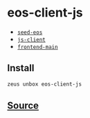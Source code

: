 
eos-client-js
====================









* [`seed-eos`](seed-eos.md)
* [`js-client`](js-client.md)
* [`frontend-main`](frontend-main.md)




## Install
```bash
zeus unbox eos-client-js
```













## [Source](https://github.com/liquidapps-io/zeus-sdk/tree/master/boxes/groups/eos-sdk/eos-client-js)